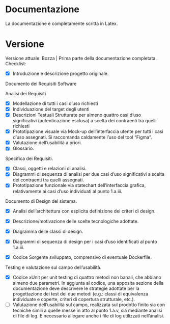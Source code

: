 # Documentazione
La documentazione è completamente scritta in Latex. 
# Versione
Versione attuale: Bozza | Prima parte della documentazione completata.  
Checklist:  

- [x] Introduzione e descrizione progetto originale.  


Documento dei Requisiti Software  

Analisi dei Requisiti  
- [x] Modellazione di tutti i casi d’uso richiesti  
- [x] Individuazione del target degli utenti  
- [x] Descrizioni Testuali Strutturate per almeno quattro casi d’uso significativi (autenticazione esclusa) a scelta dei contraenti tra quelli richiesti  
- [x] Prototipazione visuale via Mock-up dell’interfaccia utente per tutti i casi d’uso assegnati. Si raccomanda caldamente l’uso del tool “Figma”.  
- [x] Valutazione dell’usabilità a priori.  
- [x] Glossario.  
        
Specifica dei Requisiti.  

- [x] Classi, oggetti e relazioni di analisi.  
- [x] Diagrammi di sequenza di analisi per due casi d’uso significativi a scelta dei contraenti tra quelli assegnati.  
- [x] Prototipazione funzionale via statechart dell’interfaccia grafica, relativamente ai casi d’uso individuati al punto 1.a.iii.  
        
Documento di Design del sistema.

- [x] Analisi dell’architettura con esplicita definizione dei criteri di design.  
- [x] Descrizione/motivazione delle scelte tecnologiche adottate.  
- [x] Diagramma delle classi di design.  
- [x] Diagrammi di sequenza di design per i casi d’uso identificati al punto 1.a.iii.  
        
- [x] Codice Sorgente sviluppato, comprensivo di eventuale Dockerfile. 

Testing e valutazione sul campo dell’usabilità.  

- [x] Codice xUnit per unit testing di quattro metodi non banali, che abbiano almeno due parametri. In aggiunta al codice, una apposita sezione della documentazione deve descrivere le strategie adottate per la progettazione dei test dei due metodi (e.g.: classi di equivalenza individuate e coperte, criteri di copertura strutturale, etc.).   
- [ ] Valutazione dell’usabilità sul campo, realizzata sul prodotto finito sia con tecniche simili a quelle messe in atto al punto 1.a.v, sia mediante analisi di file di log. È necessario allegare anche i file di log utilizzati nell’analisi.  
